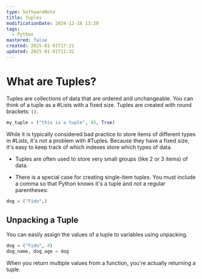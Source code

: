 ```yaml
---
type: SoftwareNote
title: Tuples
modificationDate: 2024-12-16 13:20
tags:
  - Python
mastered: false
created: 2025-01-01T17:21
updated: 2025-01-01T11:31
---
```


# What are Tuples?

Tuples are collections of data that are ordered and unchangeable. You can think of a tuple as a #Lists with a fixed size. Tuples are created with round brackets: `()`.

```python
my_tuple = ("this is a tuple", 45, True)
```

While it is typically considered bad practice to store items of different types in #Lists, it's not a problem with #Tuples. Because they have a fixed size, it's easy to keep track of which indexes store which types of data.

- Tuples are often used to store very small groups (like 2 or 3 items) of data.

- There is a special case for creating single-item tuples. You must include a comma so that Python knows it's a tuple and not a regular parentheses:

```python
dog = ("Fido",)
```

## Unpacking a Tuple

You can easily assign the values of a tuple to variables using unpacking.

```python
dog = ("Fido", 4)
dog_name, dog_age = dog
```

When you return multiple values from a function, you're actually returning a tuple.



